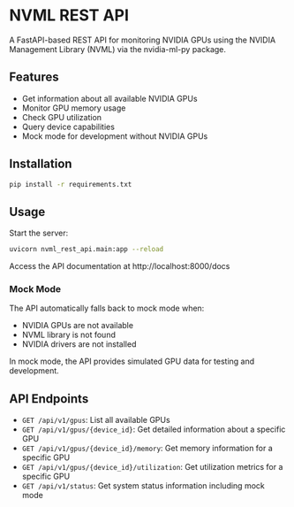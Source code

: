 # NVML REST API

A FastAPI-based REST API for monitoring NVIDIA GPUs using the NVIDIA Management Library (NVML) via the nvidia-ml-py package.

## Features

- Get information about all available NVIDIA GPUs
- Monitor GPU memory usage
- Check GPU utilization
- Query device capabilities
- Mock mode for development without NVIDIA GPUs

## Installation

```bash
pip install -r requirements.txt
```

## Usage

Start the server:

```bash
uvicorn nvml_rest_api.main:app --reload
```

Access the API documentation at http://localhost:8000/docs

### Mock Mode

The API automatically falls back to mock mode when:
- NVIDIA GPUs are not available
- NVML library is not found
- NVIDIA drivers are not installed

In mock mode, the API provides simulated GPU data for testing and development.

## API Endpoints

- `GET /api/v1/gpus`: List all available GPUs
- `GET /api/v1/gpus/{device_id}`: Get detailed information about a specific GPU
- `GET /api/v1/gpus/{device_id}/memory`: Get memory information for a specific GPU
- `GET /api/v1/gpus/{device_id}/utilization`: Get utilization metrics for a specific GPU
- `GET /api/v1/status`: Get system status information including mock mode
